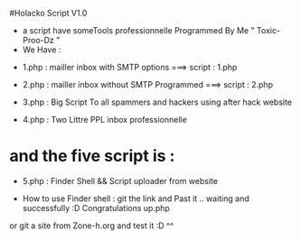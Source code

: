 #Holacko Script V1.0
- a script have someTools professionnelle Programmed By Me " Toxic-Proo-Dz " 
- We Have :

* 1.php : mailler inbox with SMTP options ===> script : 1.php

* 2.php : mailler inbox without SMTP Programmed ===> script : 2.php

* 3.php : Big Script To all spammers and hackers using after hack website

* 4.php : Two Littre PPL inbox professionnelle

# and the five script is :

* 5.php : Finder Shell && Script uploader from website

* How to use Finder shell : git the link and Past it .. waiting and successfully :D Congratulations up.php

or git a site from Zone-h.org and test it :D ^^
